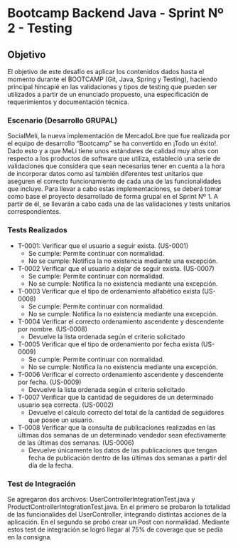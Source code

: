 # Bootcamp Backend Java  - Sprint Nº 2 - Testing

## Objetivo

El objetivo de este desafío es aplicar los contenidos dados hasta el momento durante el BOOTCAMP 
(Git, Java, Spring y Testing), haciendo principal hincapié en las validaciones y tipos de testing 
que pueden ser utilizados a partir de un enunciado propuesto, una especificación de requerimientos 
y documentación técnica.

### Escenario (Desarrollo GRUPAL)
SocialMeli, la nueva implementación de MercadoLibre que fue realizada por el equipo de desarrollo “Bootcamp” 
se ha convertido en ¡Todo un éxito!. Dado esto y a que MeLi tiene unos estándares de calidad muy altos 
con respecto a los productos de software que utiliza, estableció una serie de validaciones que considera 
que sean necesarias tener en cuenta a la hora de incorporar datos como así también diferentes test unitarios 
que aseguren el correcto funcionamiento de cada una de las funcionalidades que incluye.
Para llevar a cabo estas implementaciones, se deberá tomar como base el proyecto desarrollado de forma grupal 
en el Sprint Nº 1. A partir de él, se llevarán a cabo cada una de las validaciones y tests unitarios 
correspondientes.

### Tests Realizados
- T-0001: Verificar que el usuario a seguir exista. (US-0001)
   + Se cumple: Permite continuar con normalidad.
   + No se cumple: Notifica la no existencia mediante una excepción.
- T-0002 Verificar que el usuario a dejar de seguir exista. (US-0007)
   + Se cumple: Permite continuar con normalidad.
   + No se cumple: Notifica la no existencia mediante una excepción.
- T-0003 Verificar que el tipo de ordenamiento alfabético exista (US-0008)
   + Se cumple: Permite continuar con normalidad.
   + No se cumple: Notifica la no existencia mediante una excepción.
- T-0004 Verificar el correcto ordenamiento ascendente y descendente por nombre. (US-0008)
   + Devuelve la lista ordenada según el criterio solicitado
- T-0005 Verificar que el tipo de ordenamiento por fecha exista (US-0009)
   + Se cumple: Permite continuar con normalidad.
   + No se cumple: Notifica la no existencia mediante una excepción.
- T-0006 Verificar el correcto ordenamiento ascendente y descendente por fecha. (US-0009)
   + Devuelve la lista ordenada según el criterio solicitado
- T-0007 Verificar que la cantidad de seguidores de un determinado usuario sea correcta. (US-0002)
   + Devuelve el cálculo correcto del total de la cantidad de seguidores que posee un usuario.
- T-0008 Verificar que la consulta de publicaciones realizadas en las últimas dos semanas de un determinado vendedor sean efectivamente de las últimas dos semanas. (US-0006)
   + Devuelve únicamente los datos de las publicaciones que tengan fecha de publicación dentro de las últimas dos semanas a partir del día de la fecha.


### Test de Integración

Se agregaron dos archivos: UserControllerIntegrationTest.java y ProductControllerIntegrationTest.java. En el primero se probaron la totalidad de las funcionalides del UserController, integrando distintas acciones de la aplicación. En el segundo se probó crear un Post con normalidad. Mediante estos test de integración se logró llegar al 75% de coverage que se pedía en la consigna.
